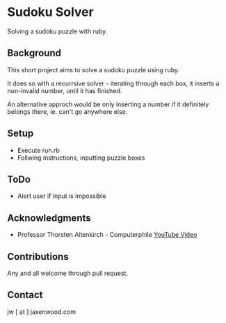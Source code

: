 # Sudoku Solver

Solving a sudoku puzzle with ruby.

## Background

This short project aims to solve a sudoku puzzle using ruby.

It does so with a recurrsive solver - iterating through each box, it inserts a non-invalid number, until it has finished.

An alternative approch would be only inserting a number if it definitely belongs there, ie. can't go anywhere else.

## Setup

+ Execute run.rb
+ Follwing instructions, inputting puzzle boxes

## ToDo

+ Alert user if input is impossible

## Acknowledgments

+ Professor Thorsten Altenkirch - Computerphile [YouTube Video](https://www.youtube.com/watch?v=G_UYXzGuqvM)

## Contributions

Any and all welcome through pull request.

## Contact

jw [ at ] jaxenwood.com